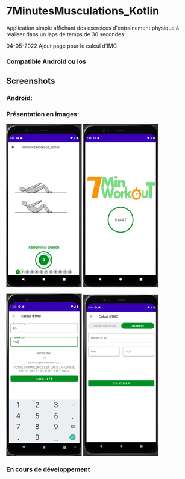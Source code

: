 # 7MinutesMusculations_Kotlin

Application simple affichant des exercices d'entrainement physique à réaliser dans un laps de temps de 30 secondes 

04-05-2022
Ajout page pour le calcul d'IMC

### Compatible Android ou Ios

## Screenshots


### Android:

### Présentation en images:
<img src="screenshots/screenshot1.png" width="200"> <img src="screenshots/screenshot2.png" width="200">

<img src="screenshots/screenshot3.png" width="200"> <img src="screenshots/screenshot4.png" width="200">




### En cours de développement
